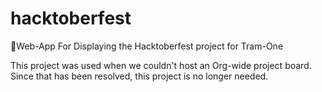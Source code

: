 # hacktoberfest
🍺Web-App For Displaying the Hacktoberfest project for Tram-One

This project was used when we couldn't host an Org-wide project board. Since that has been resolved, this project is no longer needed.
